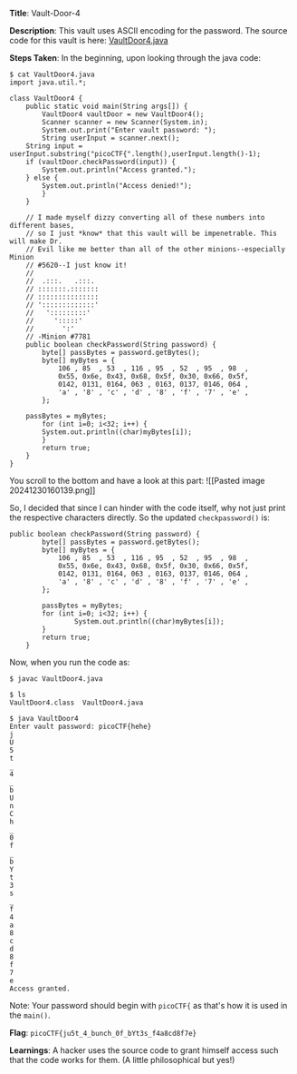 
**Title**: Vault-Door-4

**Description**:
This vault uses ASCII encoding for the password. The source code for this vault is here: [VaultDoor4.java](https://jupiter.challenges.picoctf.org/static/834acd392e0964a41f05790655a994b9/VaultDoor4.java)


**Steps Taken**:
In the beginning, upon looking through the java code:
```
$ cat VaultDoor4.java 
import java.util.*;

class VaultDoor4 {
    public static void main(String args[]) {
        VaultDoor4 vaultDoor = new VaultDoor4();
        Scanner scanner = new Scanner(System.in);
        System.out.print("Enter vault password: ");
        String userInput = scanner.next();
	String input = userInput.substring("picoCTF{".length(),userInput.length()-1);
	if (vaultDoor.checkPassword(input)) {
	    System.out.println("Access granted.");
	} else {
	    System.out.println("Access denied!");
        }
    }

    // I made myself dizzy converting all of these numbers into different bases,
    // so I just *know* that this vault will be impenetrable. This will make Dr.
    // Evil like me better than all of the other minions--especially Minion
    // #5620--I just know it!
    //
    //  .:::.   .:::.
    // :::::::.:::::::
    // :::::::::::::::
    // ':::::::::::::'
    //   ':::::::::'
    //     ':::::'
    //       ':'
    // -Minion #7781
    public boolean checkPassword(String password) {
        byte[] passBytes = password.getBytes();
        byte[] myBytes = {
            106 , 85  , 53  , 116 , 95  , 52  , 95  , 98  ,
            0x55, 0x6e, 0x43, 0x68, 0x5f, 0x30, 0x66, 0x5f,
            0142, 0131, 0164, 063 , 0163, 0137, 0146, 064 ,
            'a' , '8' , 'c' , 'd' , '8' , 'f' , '7' , 'e' ,
        };

	passBytes = myBytes;
        for (int i=0; i<32; i++) {
		System.out.println((char)myBytes[i]);
        }
        return true;
    }
}

```

You scroll to the bottom and have a look at this part:
![[Pasted image 20241230160139.png]]

So, I decided that since I can hinder with the code itself, why not just print the respective characters directly. So the updated `checkpassword()` is:
```
public boolean checkPassword(String password) {
        byte[] passBytes = password.getBytes();
        byte[] myBytes = {
            106 , 85  , 53  , 116 , 95  , 52  , 95  , 98  ,
            0x55, 0x6e, 0x43, 0x68, 0x5f, 0x30, 0x66, 0x5f,
            0142, 0131, 0164, 063 , 0163, 0137, 0146, 064 ,
            'a' , '8' , 'c' , 'd' , '8' , 'f' , '7' , 'e' ,
        };

        passBytes = myBytes;
        for (int i=0; i<32; i++) {
                System.out.println((char)myBytes[i]);
        }
        return true;
    }
```

Now, when you run the code as:
```
$ javac VaultDoor4.java
```

```
$ ls
VaultDoor4.class  VaultDoor4.java
```

```
$ java VaultDoor4
Enter vault password: picoCTF{hehe}
j
U
5
t
_
4
_
b
U
n
C
h
_
0
f
_
b
Y
t
3
s
_
f
4
a
8
c
d
8
f
7
e
Access granted.

```

Note: Your password should begin with `picoCTF{` as that's how it is used in the `main()`.

**Flag**: `picoCTF{ju5t_4_bunch_0f_bYt3s_f4a8cd8f7e}`

**Learnings**:
A hacker uses the source code to grant himself access such that the code works for them.
(A little philosophical but yes!)